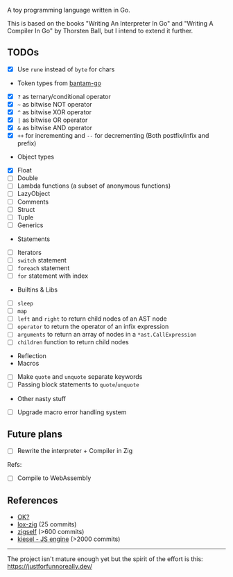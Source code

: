 A toy programming language written in Go.

This is based on the books "Writing An Interpreter In Go" and "Writing A Compiler In Go" by Thorsten Ball, but I intend to extend it further.

## TODOs

- [x] Use `rune` instead of `byte` for chars
- Token types from [bantam-go](https://github.com/obzva/bantam-go)
- [x] `?` as ternary/conditional operator
- [x] `~` as bitwise NOT operator
- [x] `^` as bitwise XOR operator
- [x] `|` as bitwise OR operator
- [x] `&` as bitwise AND operator
- [x] `++` for incrementing and `--` for decrementing (Both postfix/infix and prefix)
- Object types
- [x] Float
- [ ] Double
- [ ] Lambda functions (a subset of anonymous functions)
- [ ] LazyObject
- [ ] Comments
- [ ] Struct
- [ ] Tuple
- [ ] Generics
- Statements
- [ ] Iterators
- [ ] `switch` statement
- [ ] `foreach` statement
- [ ] `for` statement with index
- Builtins & Libs
- [ ] `sleep`
- [ ] `map`
- [ ] `left` and `right` to return child nodes of an AST node
- [ ] `operator` to return the operator of an infix expression
- [ ] `arguments` to return an array of nodes in a `*ast.CallExpression`
- [ ] `children` function to return child nodes
- Reflection
- Macros
- [ ] Make `quote` and `unquote` separate keywords
- [ ] Passing block statements to `quote`/`unquote`
- Other nasty stuff
- [ ] Upgrade macro error handling system

## Future plans

- [ ] Rewrite the interpreter + Compiler in Zig

Refs:

- [ ] Compile to WebAssembly

## References

- [OK?](https://github.com/jesseduffield/OK)
- [lox-zig](https://github.com/adrianchong518/lox-zig) (25 commits)
- [zigself](https://github.com/sin-ack/zigself) (>600 commits)
- [kiesel - JS engine](https://codeberg.org/kiesel-js/kiesel) (>2000 commits)

---

The project isn't mature enough yet but the spirit of the effort is this: https://justforfunnoreally.dev/
